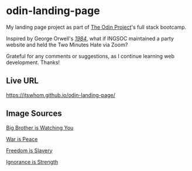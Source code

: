 # odin-landing-page

My landing page project as part of [The Odin Project](https://www.theodinproject.com/)'s full stack bootcamp.

Inspired by George Orwell's *[1984](https://en.wikipedia.org/wiki/Nineteen_Eighty-Four)*, what if INGSOC maintained a party website and held the Two Minutes Hate via Zoom?

Grateful for any comments or suggestions, as I continue learning web development. Thanks!

## Live URL

https://itswhom.github.io/odin-landing-page/

## Image Sources

[Big Brother is Watching You](https://press.princeton.edu/books/hardcover/9780691182742/becoming-george-orwell)

[War is Peace](https://powerlisting.fandom.com/wiki/War_%26_Peace_Manipulation)

[Freedom is Slavery](https://www.fastcompany.com/1680259/be-mesmerized-by-these-photos-of-birds-caught-in-nets)

[Ignorance is Strength](https://legacymentor.co/how-to-be-a-pragmatic-optimist/)
